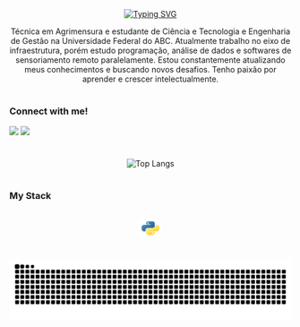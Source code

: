 <div align="center">
  <a href="https://git.io/typing-svg">
    <img src="https://readme-typing-svg.demolab.com?font=Fira+Code&weight=500&size=22&pause=1000&color=ff6699&center=true&vCenter=true&random=false&width=524&lines=%E2%8A%B9+Welcome+to+my+profile!+%CB%99%E1%B5%95%CB%99+%E2%8A%B9+" alt="Typing SVG">
  </a>
</div>

<p align="center">Técnica em Agrimensura e estudante de Ciência e Tecnologia e Engenharia de Gestão na Universidade Federal do ABC. Atualmente trabalho no eixo de infraestrutura, porém estudo programação, análise de dados e softwares de sensoriamento remoto paralelamente.
Estou constantemente atualizando meus conhecimentos e buscando novos desafios. Tenho paixão por aprender e crescer intelectualmente.

#

<img align="right" alt="" height="112px" src="https://github.com/user-attachments/assets/48f6ef0b-56c8-4db8-ba78-89074b90142f">

<h3 align="left">Connect with me!</h3>

  <a href = "mailto:eduarda.alves@aluno.ufabc.edu.br"><img src="https://img.shields.io/badge/-Gmail-ff6699?style=for-the-badge&logo=gmail&logoColor=white" target="_blank"></a>
  <a href="https://www.linkedin.com/in/skyraalves/" target="_blank"><img src="https://img.shields.io/badge/-LinkedIn-ff6699?style=for-the-badge&logo=linkedin&logoColor=white" target="_blank"></a> 


</div>

#

<div style="text-align: center;" align="center">


![Top Langs](https://github-readme-stats.vercel.app/api/top-langs/?username=skyra18&theme=bear&layout=compact)

#

<h3 align="left">My Stack </h3>

<div style="display: inline_block"><br>
<img align="center" alt="Rafa-Python" height="30" width="40" src="https://raw.githubusercontent.com/devicons/devicon/master/icons/python/python-original.svg">


#

<picture align="center">
  <source media="(prefers-color-scheme: dark)" srcset="https://raw.githubusercontent.com/skyra18/skyra18/output/github-contribution-grid-snake-dark.svg">
  <source media="(prefers-color-scheme: light)" srcset="https://raw.githubusercontent.com/skyra18/skyra18/output/github-contribution-grid-snake-dark.svg">
  <img align="center" alt="github contribution grid snake animation" src="https://raw.githubusercontent.com/skyra18/skyra18/output/github-contribution-grid-snake.svg">
</picture>



